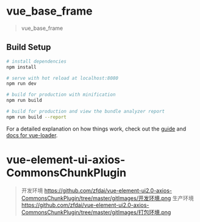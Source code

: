 # vue_base_frame

> vue_base_frame

## Build Setup

``` bash
# install dependencies
npm install

# serve with hot reload at localhost:8080
npm run dev

# build for production with minification
npm run build

# build for production and view the bundle analyzer report
npm run build --report
```

For a detailed explanation on how things work, check out the [guide](http://vuejs-templates.github.io/webpack/) and [docs for vue-loader](http://vuejs.github.io/vue-loader).
# vue-element-ui-axios-CommonsChunkPlugin
> 开发环境
https://github.com/zfdai/vue-element-ui2.0-axios-CommonsChunkPlugin/tree/master/gitImages/开发环境.png
> 生产环境
https://github.com/zfdai/vue-element-ui2.0-axios-CommonsChunkPlugin/tree/master/gitImages/打包环境.png